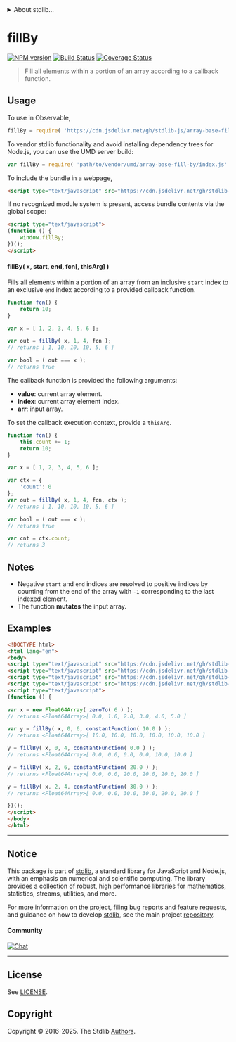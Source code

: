 <!--

@license Apache-2.0

Copyright (c) 2025 The Stdlib Authors.

Licensed under the Apache License, Version 2.0 (the "License");
you may not use this file except in compliance with the License.
You may obtain a copy of the License at

   http://www.apache.org/licenses/LICENSE-2.0

Unless required by applicable law or agreed to in writing, software
distributed under the License is distributed on an "AS IS" BASIS,
WITHOUT WARRANTIES OR CONDITIONS OF ANY KIND, either express or implied.
See the License for the specific language governing permissions and
limitations under the License.

-->


<details>
  <summary>
    About stdlib...
  </summary>
  <p>We believe in a future in which the web is a preferred environment for numerical computation. To help realize this future, we've built stdlib. stdlib is a standard library, with an emphasis on numerical and scientific computation, written in JavaScript (and C) for execution in browsers and in Node.js.</p>
  <p>The library is fully decomposable, being architected in such a way that you can swap out and mix and match APIs and functionality to cater to your exact preferences and use cases.</p>
  <p>When you use stdlib, you can be absolutely certain that you are using the most thorough, rigorous, well-written, studied, documented, tested, measured, and high-quality code out there.</p>
  <p>To join us in bringing numerical computing to the web, get started by checking us out on <a href="https://github.com/stdlib-js/stdlib">GitHub</a>, and please consider <a href="https://opencollective.com/stdlib">financially supporting stdlib</a>. We greatly appreciate your continued support!</p>
</details>

# fillBy

[![NPM version][npm-image]][npm-url] [![Build Status][test-image]][test-url] [![Coverage Status][coverage-image]][coverage-url] <!-- [![dependencies][dependencies-image]][dependencies-url] -->

> Fill all elements within a portion of an array according to a callback function.

<!-- Section to include introductory text. Make sure to keep an empty line after the intro `section` element and another before the `/section` close. -->

<section class="intro">

</section>

<!-- /.intro -->

<!-- Package usage documentation. -->



<section class="usage">

## Usage

To use in Observable,

```javascript
fillBy = require( 'https://cdn.jsdelivr.net/gh/stdlib-js/array-base-fill-by@umd/browser.js' )
```

To vendor stdlib functionality and avoid installing dependency trees for Node.js, you can use the UMD server build:

```javascript
var fillBy = require( 'path/to/vendor/umd/array-base-fill-by/index.js' )
```

To include the bundle in a webpage,

```html
<script type="text/javascript" src="https://cdn.jsdelivr.net/gh/stdlib-js/array-base-fill-by@umd/browser.js"></script>
```

If no recognized module system is present, access bundle contents via the global scope:

```html
<script type="text/javascript">
(function () {
    window.fillBy;
})();
</script>
```

#### fillBy( x, start, end, fcn\[, thisArg] )

Fills all elements within a portion of an array from an inclusive `start` index to an exclusive `end` index according to a provided callback function.

```javascript
function fcn() {
    return 10;
}

var x = [ 1, 2, 3, 4, 5, 6 ];

var out = fillBy( x, 1, 4, fcn );
// returns [ 1, 10, 10, 10, 5, 6 ]

var bool = ( out === x );
// returns true
```

The callback function is provided the following arguments:

-   **value**: current array element.
-   **index**: current array element index.
-   **arr**: input array.

To set the callback execution context, provide a `thisArg`.

<!-- eslint-disable no-invalid-this -->

```javascript
function fcn() {
    this.count += 1;
    return 10;
}

var x = [ 1, 2, 3, 4, 5, 6 ];

var ctx = {
    'count': 0
};
var out = fillBy( x, 1, 4, fcn, ctx );
// returns [ 1, 10, 10, 10, 5, 6 ]

var bool = ( out === x );
// returns true

var cnt = ctx.count;
// returns 3
```

</section>

<!-- /.usage -->

<!-- Package usage notes. Make sure to keep an empty line after the `section` element and another before the `/section` close. -->

<section class="notes">

## Notes

-   Negative `start` and `end` indices are resolved to positive indices by counting from the end of the array with `-1` corresponding to the last indexed element.
-   The function **mutates** the input array.

</section>

<!-- /.notes -->

<!-- Package usage examples. -->

<section class="examples">

## Examples

<!-- eslint no-undef: "error" -->

```html
<!DOCTYPE html>
<html lang="en">
<body>
<script type="text/javascript" src="https://cdn.jsdelivr.net/gh/stdlib-js/utils-constant-function@umd/browser.js"></script>
<script type="text/javascript" src="https://cdn.jsdelivr.net/gh/stdlib-js/array-float64@umd/browser.js"></script>
<script type="text/javascript" src="https://cdn.jsdelivr.net/gh/stdlib-js/array-base-zero-to@umd/browser.js"></script>
<script type="text/javascript" src="https://cdn.jsdelivr.net/gh/stdlib-js/array-base-fill-by@umd/browser.js"></script>
<script type="text/javascript">
(function () {

var x = new Float64Array( zeroTo( 6 ) );
// returns <Float64Array>[ 0.0, 1.0, 2.0, 3.0, 4.0, 5.0 ]

var y = fillBy( x, 0, 6, constantFunction( 10.0 ) );
// returns <Float64Array>[ 10.0, 10.0, 10.0, 10.0, 10.0, 10.0 ]

y = fillBy( x, 0, 4, constantFunction( 0.0 ) );
// returns <Float64Array>[ 0.0, 0.0, 0.0, 0.0, 10.0, 10.0 ]

y = fillBy( x, 2, 6, constantFunction( 20.0 ) );
// returns <Float64Array>[ 0.0, 0.0, 20.0, 20.0, 20.0, 20.0 ]

y = fillBy( x, 2, 4, constantFunction( 30.0 ) );
// returns <Float64Array>[ 0.0, 0.0, 30.0, 30.0, 20.0, 20.0 ]

})();
</script>
</body>
</html>
```

</section>

<!-- /.examples -->

<!-- Section to include cited references. If references are included, add a horizontal rule *before* the section. Make sure to keep an empty line after the `section` element and another before the `/section` close. -->

<section class="references">

</section>

<!-- /.references -->

<!-- Section for related `stdlib` packages. Do not manually edit this section, as it is automatically populated. -->

<section class="related">

</section>

<!-- /.related -->

<!-- Section for all links. Make sure to keep an empty line after the `section` element and another before the `/section` close. -->


<section class="main-repo" >

* * *

## Notice

This package is part of [stdlib][stdlib], a standard library for JavaScript and Node.js, with an emphasis on numerical and scientific computing. The library provides a collection of robust, high performance libraries for mathematics, statistics, streams, utilities, and more.

For more information on the project, filing bug reports and feature requests, and guidance on how to develop [stdlib][stdlib], see the main project [repository][stdlib].

#### Community

[![Chat][chat-image]][chat-url]

---

## License

See [LICENSE][stdlib-license].


## Copyright

Copyright &copy; 2016-2025. The Stdlib [Authors][stdlib-authors].

</section>

<!-- /.stdlib -->

<!-- Section for all links. Make sure to keep an empty line after the `section` element and another before the `/section` close. -->

<section class="links">

[npm-image]: http://img.shields.io/npm/v/@stdlib/array-base-fill-by.svg
[npm-url]: https://npmjs.org/package/@stdlib/array-base-fill-by

[test-image]: https://github.com/stdlib-js/array-base-fill-by/actions/workflows/test.yml/badge.svg?branch=main
[test-url]: https://github.com/stdlib-js/array-base-fill-by/actions/workflows/test.yml?query=branch:main

[coverage-image]: https://img.shields.io/codecov/c/github/stdlib-js/array-base-fill-by/main.svg
[coverage-url]: https://codecov.io/github/stdlib-js/array-base-fill-by?branch=main

<!--

[dependencies-image]: https://img.shields.io/david/stdlib-js/array-base-fill-by.svg
[dependencies-url]: https://david-dm.org/stdlib-js/array-base-fill-by/main

-->

[chat-image]: https://img.shields.io/gitter/room/stdlib-js/stdlib.svg
[chat-url]: https://app.gitter.im/#/room/#stdlib-js_stdlib:gitter.im

[stdlib]: https://github.com/stdlib-js/stdlib

[stdlib-authors]: https://github.com/stdlib-js/stdlib/graphs/contributors

[umd]: https://github.com/umdjs/umd
[es-module]: https://developer.mozilla.org/en-US/docs/Web/JavaScript/Guide/Modules

[deno-url]: https://github.com/stdlib-js/array-base-fill-by/tree/deno
[deno-readme]: https://github.com/stdlib-js/array-base-fill-by/blob/deno/README.md
[umd-url]: https://github.com/stdlib-js/array-base-fill-by/tree/umd
[umd-readme]: https://github.com/stdlib-js/array-base-fill-by/blob/umd/README.md
[esm-url]: https://github.com/stdlib-js/array-base-fill-by/tree/esm
[esm-readme]: https://github.com/stdlib-js/array-base-fill-by/blob/esm/README.md
[branches-url]: https://github.com/stdlib-js/array-base-fill-by/blob/main/branches.md

[stdlib-license]: https://raw.githubusercontent.com/stdlib-js/array-base-fill-by/main/LICENSE

</section>

<!-- /.links -->
